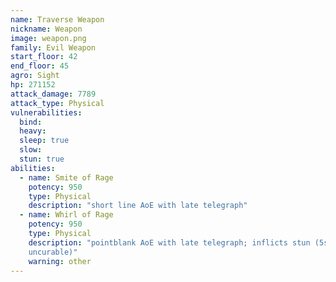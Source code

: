 ```yaml
---
name: Traverse Weapon
nickname: Weapon
image: weapon.png
family: Evil Weapon
start_floor: 42
end_floor: 45
agro: Sight
hp: 271152
attack_damage: 7789
attack_type: Physical
vulnerabilities:
  bind: 
  heavy: 
  sleep: true
  slow: 
  stun: true
abilities:
  - name: Smite of Rage
    potency: 950
    type: Physical
    description: "short line AoE with late telegraph"
  - name: Whirl of Rage
    potency: 950
    type: Physical
    description: "pointblank AoE with late telegraph; inflicts stun (5s,
    uncurable)"
    warning: other
---
```

